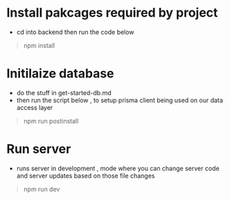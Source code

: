 # Install pakcages required by project
- cd into backend then run the code below
> npm install

# Initilaize database
- do the stuff in get-started-db.md
- then run the script below , to setup prisma client being used on our data access layer
> npm run postinstall

# Run server
- runs server in development , mode where you can change server code and server updates based on those file changes
> npm run dev
